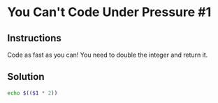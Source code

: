 # You Can't Code Under Pressure #1

## Instructions
Code as fast as you can! You need to double the integer and return it.

## Solution
```bash
echo $(($1 * 2))
```
